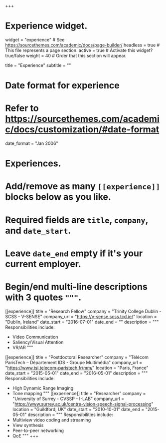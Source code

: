 +++
# Experience widget.
widget = "experience"  # See https://sourcethemes.com/academic/docs/page-builder/
headless = true  # This file represents a page section.
active = true  # Activate this widget? true/false
weight = 40  # Order that this section will appear.

title = "Experience"
subtitle = ""

# Date format for experience
#   Refer to https://sourcethemes.com/academic/docs/customization/#date-format
date_format = "Jan 2006"

# Experiences.
#   Add/remove as many `[[experience]]` blocks below as you like.
#   Required fields are `title`, `company`, and `date_start`.
#   Leave `date_end` empty if it's your current employer.
#   Begin/end multi-line descriptions with 3 quotes `"""`.
[[experience]]
  title = "Research Fellow"
  company = "Trinity College Dublin - SCSS - V-SENSE"
  company_url = "https://v-sense.scss.tcd.ie/"
  location = "Dublin, Ireland"
  date_start = "2016-07-01"
  date_end = ""
  description = """
  Responsibilities include:
  * Video Communication
  * Saliency/Visual Attention 
  * VR/AR
  """

[[experience]]
  title = "Postdoctoral Researcher"
  company = "Télécom ParisTech – Département IDS - Groupe Multimédia"
  company_url = "https://www.tsi.telecom-paristech.fr/mm/"
  location = "Paris, France"
  date_start = "2015-05-01"
  date_end = "2016-05-01"
  description = """
  Responsibilities include:
  * High Dynamic Range Imaging
  * Tone mapping
  """
[[experience]]
  title = "Researcher"
  company = "University of Surrey - CVSSP - I-LAB"
  company_url = "https://www.surrey.ac.uk/centre-vision-speech-signal-processing"
  location = "Guildford, UK"
  date_start = "2010-10-01"
  date_end = "2015-05-01"
  description = """
  Responsibilities include:
  * Multiview video coding and streaming
  * View synthesis
  * Peer-to-peer networking
  * QoE
  """
+++
